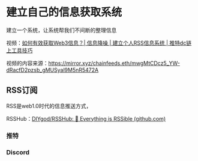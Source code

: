 # 建立自己的信息获取系统

建立一个系统，让系统帮我们不间断的整理信息

视频：[如何有效获取Web3信息？| 信息降噪 | 建立个人RSS信息系统 | 推特dc链上工具技巧](https://www.bilibili.com/video/BV1rv4y1S7jA/?spm_id_from=333.1007.top_right_bar_window_history.content.click&vd_source=2cb4eb8b99629d942421bfd0843ee608)

视频的内容来源：https://mirror.xyz/chainfeeds.eth/mwgMtCDcz5_YW-dRacfD2pzsb_gMUSyal9M5nR5472A

## RSS订阅

RSS是web1.0时代的信息推送方式，

RSSHub：[DIYgod/RSSHub: 🍰 Everything is RSSible (github.com)](https://github.com/DIYgod/RSSHub)

### 推特



### Discord

